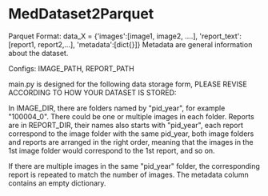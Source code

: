 # MedDataset2Parquet

Parquet Format:
 data_X = {'images':[image1, image2, ....],
'report_text':[report1, report2,...],
'metadata':[dict{}]}
Metadata are general information about the dataset.

Configs: IMAGE_PATH, REPORT_PATH

main.py is designed for the following data storage form, PLEASE REVISE ACCORDING TO HOW YOUR DATASET IS STORED: 

In IMAGE_DIR, there are folders named by "pid_year", for example "100004_0". There could be one or multiple images in each folder. Reports are in REPORT_DIR, their names also starts with "pid_year", each report correspond to the image folder with the same pid_year, both image folders and reports are arranged in the right order, meaning that the images in the 1st image folder would correspond to the 1st report, and so on.

If there are multiple images in the same "pid_year" folder, the corresponding report is repeated to match the number of images. The metadata column contains an empty dictionary.
